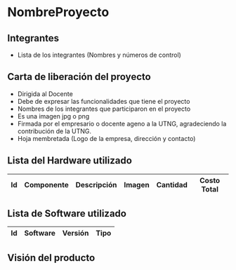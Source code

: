 # NombreProyecto

## Integrantes
- Lista de los integrantes (Nombres y números de control)

## Carta de liberación del proyecto
- Dirigida al Docente
- Debe de expresar las funcionalidades que tiene el proyecto
- Nombres de los integrantes que participaron en el proyecto
- Es una imagen jpg o png
- Firmada por el empresario o docente ageno a la UTNG, agradeciendo la contribución de la UTNG.
- Hoja membretada (Logo de la empresa, dirección y contacto)

## Lista del Hardware utilizado
| Id | Componente | Descripción | Imagen | Cantidad | Costo Total |
|----|------------|-------------|--------|----------|-------------|

## Lista de Software utilizado
| Id | Software | Versión | Tipo |
|----|----------|---------|------|

## Visión del producto
